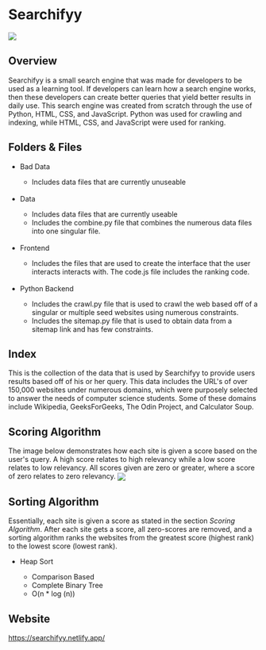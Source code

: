 # Searchifyy
<img align="center" src="https://github.com/EdwinKimsal/Searchifyy/assets/107333344/00fc0e22-425c-4989-9ea8-fda67e26d8be">

## Overview
Searchifyy is a small search engine that was made for developers to be used as a learning tool. If developers can learn how a search engine works, then these developers can create better queries that yield better results in daily use. This search engine was created from scratch through the use of Python, HTML, CSS, and JavaScript. Python was used for crawling and indexing, while HTML, CSS, and JavaScript were used for ranking.

## Folders & Files
<ul>
  <li>Bad Data</li>
  <ul>
    <li>Includes data files that are currently unuseable</li>
  </ul>

  <br>

  <li>Data</li>
  <ul>
    <li>Includes data files that are currently useable</li>
    <li>Includes the combine.py file that combines the numerous data files into one singular file.</li>
  </ul>

  <br>

  <li>Frontend</li>
  <ul>
    <li>Includes the files that are used to create the interface that the user interacts interacts with. The code.js file includes the ranking code.</li>
  </ul>

  <br>
  
  <li>Python Backend</li>
  <ul>
    <li>Includes the crawl.py file that is used to crawl the web based off of a singular or multiple seed websites using numerous constraints.</li>
    <li>Includes the sitemap.py file that is used to obtain data from a sitemap link and has few constraints.</li>
  </ul>
</ul>

## Index
This is the collection of the data that is used by Searchifyy to provide users results based off of his or her query. This data includes the URL's of over 150,000 websites under numerous domains, which were purposely selected to answer the needs of computer science students. Some of these domains include Wikipedia, GeeksForGeeks, The Odin Project, and Calculator Soup.

## Scoring Algorithm
The image below demonstrates how each site is given a score based on the user's query. A high score relates to high relevancy while a low score relates to low relevancy. All scores given are zero or greater, where a score of zero relates to zero relevancy.
<img align="center" src="https://github.com/EdwinKimsal/Searchifyy/assets/107333344/fd7d9b77-bef6-46ad-aa61-a9b6d8153561">

## Sorting Algorithm
Essentially, each site is given a score as stated in the section _Scoring Algorithm_. After each site gets a score, all zero-scores are removed, and a sorting algorithm ranks the websites from the greatest score (highest rank) to the lowest score (lowest rank).

<ul>
    <li>Heap Sort</li>
    <ul>
      <li>Comparison Based</li>
      <li>Complete Binary Tree</li>
      <li>O(n * log (n))</li>
    </ul>
</ul>

## Website
https://searchifyy.netlify.app/
